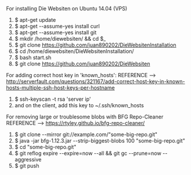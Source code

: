 For installing Die Websiten on Ubuntu 14.04 (VPS)

1. $ apt-get update
2. $ apt-get --assume-yes install curl
3. $ apt-get --assume-yes install git
4. $ mkdir /home/diewebsiten/ && cd $_
5. $ git clone https://github.com/juan890202/DieWebsitenInstallation
6. $ cd /home/diewebsiten/DieWebsitenInstallation/
7. $ bash start.sh
8. $ git clone https://github.com/juan890202/DieWebsiten



For adding correct host key in 'known_hosts':
REFERENCE --> http://serverfault.com/questions/321167/add-correct-host-key-in-known-hosts-multiple-ssh-host-keys-per-hostname

1. $ ssh-keyscan -t rsa 'server ip'
2. and on the client, add this key to ~/.ssh/known_hosts



For removing large or troublesome blobs with BFG Repo-Cleaner
REFERENCE --> https://rtyley.github.io/bfg-repo-cleaner/

1. $ git clone --mirror git://example.com/"some-big-repo.git"
2. $ java -jar bfg-1.12.3.jar --strip-biggest-blobs 100 "some-big-repo.git"
3. $ cd "some-big-repo.git"
4. $ git reflog expire --expire=now --all && git gc --prune=now --aggressive
5. $ git push